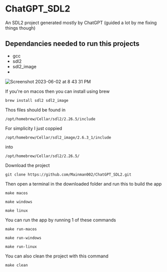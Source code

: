 # ChatGPT_SDL2
An SDL2 project generated mostly by ChatGPT (guided a lot by me fixing things though)

## Dependancies needed to run this projects
* gcc
* sdl2
* sdl2_image
* 
![Screenshot 2023-06-02 at 8 43 31 PM](https://github.com/Mainman002/ChatGPT_SDL2/assets/11281480/b06565df-7345-4316-aa69-1c91b5b23a81)

If you're on macos then you can install using brew
```
brew install sdl2 sdl2_image
```
Thos files should be found in
```
/opt/homebrew/Cellar/sdl2/2.26.5/include
```
For simplicity I just coppied 
```
/opt/homebrew/Cellar/sdl2_image/2.6.3_1/include
```
into
```
/opt/homebrew/Cellar/sdl2/2.26.5/
```
Download the project
```
git clone https://github.com/Mainman002/ChatGPT_SDL2.git
```
Then open a terminal in the downloaded folder and run this to build the app
```
make macos
```
```
make windows
```
```
make linux
```
You can run the app by running 1 of these commands
```
make run-macos
```
```
make run-windows
```
```
make run-linux
```
You can also clean the project with this command
```
make clean
```
